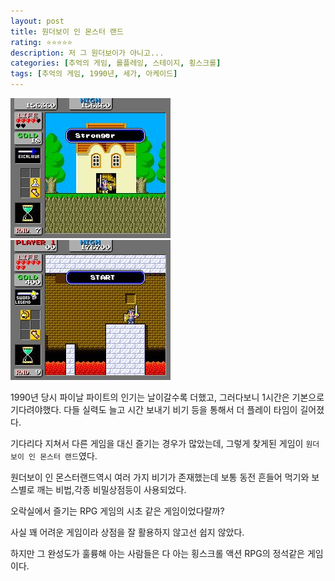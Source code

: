 ```yaml
---
layout: post
title: 원더보이 인 몬스터 랜드
rating: ⭐️⭐️⭐️⭐️⭐️
description: 저 그 원더보이가 아니고...
categories: [추억의 게임, 롤플레잉, 스테이지, 횡스크롤]
tags: [추억의 게임, 1990년, 세가, 아케이드]
---
```


![wbml_01](../../img/2002/wbml_01.jpg)
![wbml_02](../../img/2002/wbml_02.jpg)

1990년 당시 파이날 파이트의 인기는 날이갈수록 더했고, 그러다보니 1시간은 기본으로 기다려야했다. 다들 실력도 늘고 시간 보내기 비기 등을 통해서 더 플레이 타임이 길어졌다.

기다리다 지쳐서 다른 게임을 대신 즐기는 경우가 많았는데, 그렇게 찾게된 게임이 `원더보이 인 몬스터 랜드`였다.

원더보이 인 몬스터랜드역시 여러 가지 비기가 존재했는데 보통 동전 흔들어 먹기와 보스별로 깨는 비법,각종 비밀상점등이 사용되었다.

오락실에서 즐기는 RPG 게임의 시초 같은 게임이었다랄까?

사실 꽤 어려운 게임이라 상점을 잘 활용하지 않고선 쉽지 않았다.

하지만 그 완성도가 훌륭해 아는 사람들은 다 아는 횡스크롤 액션 RPG의 정석같은 게임이다.